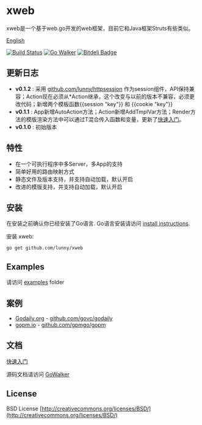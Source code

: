 # xweb

xweb是一个基于web.go开发的web框架，目前它和Java框架Struts有些类似。

[English](https://github.com/lunny/xweb/blob/master/README_EN.md)

[![Build Status](https://drone.io/github.com/lunny/xweb/status.png)](https://drone.io/github.com/lunny/xweb/latest)  [![Go Walker](http://gowalker.org/api/v1/badge)](http://gowalker.org/github.com/lunny/xweb) [![Bitdeli Badge](https://d2weczhvl823v0.cloudfront.net/lunny/xweb/trend.png)](https://bitdeli.com/free "Bitdeli Badge")

## 更新日志

* **v0.1.2** : 采用 [github.com/lunny/httpsession](http://github.com/lunny/httpsession) 作为session组件，API保持兼容；Action现在必须从*Action继承，这个改变与以前的版本不兼容，必须更改代码；新增两个模板函数{{session "key"}} 和 {{cookie "key"}}
* **v0.1.1** : App新增AutoAction方法；Action新增AddTmplVar方法；Render方法的模版渲染方法中可以通过T混合传入函数和变量，更新了[快速入门](https://github.com/lunny/xweb/tree/master/docs/intro.md)。
* **v0.1.0** : 初始版本

## 特性

* 在一个可执行程序中多Server，多App的支持
* 简单好用的路由映射方式
* 静态文件及版本支持，并支持自动加载，默认开启
* 改进的模版支持，并支持自动加载，默认开启

## 安装

在安装之前确认你已经安装了Go语言. Go语言安装请访问 [install instructions](http://golang.org/doc/install.html). 

安装 xweb:

    go get github.com/lunny/xweb

## Examples

请访问 [examples](https://github.com/lunny/xweb/tree/master/examples) folder

## 案例

* [Godaily.org](http://godaily.org) - [github.com/govc/godaily](http://github.com/govc/godaily)
* [gopm.io](http://gopm.io) - [github.com/gpmgo/gopm](http://github.com/gpmgo/gopm)

## 文档

[快速入门](https://github.com/lunny/xweb/tree/master/docs/intro.md)

源码文档请访问 [GoWalker](http://gowalker.org/github.com/lunny/xweb)

## License
BSD License
[http://creativecommons.org/licenses/BSD/](http://creativecommons.org/licenses/BSD/)



